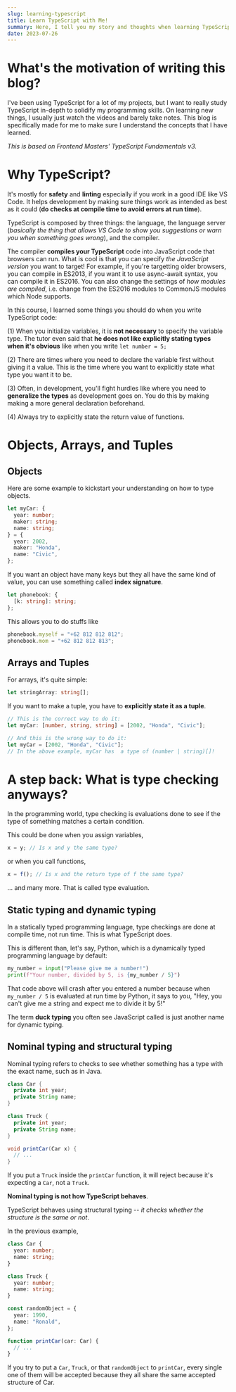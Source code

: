 ```yaml
---
slug: learning-typescript
title: Learn TypeScript with Me!
summary: Here, I tell you my story and thoughts when learning TypeScript along the way. If you see this, I'm still on my learning journey, so be sure to check it often for updates!.
date: 2023-07-26
---
```


# What's the motivation of writing this blog?

I've been using TypeScript for a lot of my projects, but I want to really study TypeScript in-depth to solidify my programming skills. On learning new things, I usually just watch the videos and barely take notes. This blog is specifically made for me to make sure I understand the concepts that I have learned.

_This is based on Frontend Masters' TypeScript Fundamentals v3._

# Why TypeScript?

It's mostly for **safety** and **linting** especially if you work in a good IDE like VS Code. It helps development by making sure things work as intended as best as it could (**do checks at compile time to avoid errors at run time**).

TypeScript is composed by three things: the language, the language server (_basically the thing that allows VS Code to show you suggestions or warn you when something goes wrong_), and the compiler.

The compiler **compiles your TypeScript** code into JavaScript code that browsers can run. What is cool is that you can specify _the JavaScript version_ you want to target! For example, if you're targetting older browsers, you can compile in ES2013, if you want it to use async-await syntax, you can compile it in ES2016. You can also change the settings of _how modules are compiled_, i.e. change from the ES2016 modules to CommonJS modules which Node supports.

In this course, I learned some things you should do when you write TypeScript code:

(1) When you initialize variables, it is **not necessary** to specify the variable type. The tutor even said that **he does not like explicitly stating types when it's obvious** like when you write `let number = 5;`

(2) There are times where you need to declare the variable first without giving it a value. This is the time where you want to explicitly state what type you want it to be.

(3) Often, in development, you'll fight hurdles like where you need to **generalize the types** as development goes on. You do this by making making a more general declaration beforehand.

(4) Always try to explicitly state the return value of functions.

# Objects, Arrays, and Tuples

## Objects

Here are some example to kickstart your understanding on how to type objects.

```ts
let myCar: {
  year: number;
  maker: string;
  name: string;
} = {
  year: 2002,
  maker: "Honda",
  name: "Civic",
};
```

If you want an object have many keys but they all have the same kind of value, you can use something called **index signature**.

```ts
let phonebook: {
  [k: string]: string;
};
```

This allows you to do stuffs like

```ts
phonebook.myself = "+62 812 812 812";
phonebook.mom = "+62 812 812 813";
```

## Arrays and Tuples

For arrays, it's quite simple:

```ts
let stringArray: string[];
```

If you want to make a tuple, you have to **explicitly state it as a tuple**.

```ts
// This is the correct way to do it:
let myCar: [number, string, string] = [2002, "Honda", "Civic"];

// And this is the wrong way to do it:
let myCar = [2002, "Honda", "Civic"];
// In the above example, myCar has  a type of (number | string)[]!
```

# A step back: What is type checking anyways?

In the programming world, type checking is evaluations done to see if the type of something matches a certain condition.

This could be done when you assign variables,

```ts
x = y; // Is x and y the same type?
```

or when you call functions,

```ts
x = f(); // Is x and the return type of f the same type?
```

... and many more. That is called type evaluation.

## Static typing and dynamic typing

In a statically typed programming language, type checkings are done at compile time, not run time. This is what TypeScript does.

This is different than, let's say, Python, which is a dynamically typed programming language by default:

```py
my_number = input("Please give me a number!")
print(f"Your number, divided by 5, is {my_number / 5}")
```

That code above will crash after you entered a number because when `my_number / 5` is evaluated at run time by Python, it says to you, "Hey, you can't give me a string and expect me to divide it by 5!"

The term **duck typing** you often see JavaScript called is just another name for dynamic typing.

## Nominal typing and structural typing

Nominal typing refers to checks to see whether something has a type with the exact name, such as in Java.

```java
class Car {
  private int year;
  private String name;
}

class Truck {
  private int year;
  private String name;
}

void printCar(Car x) {
  // ...
}
```

If you put a `Truck` inside the `printCar` function, it will reject because it's expecting a `Car`, not a `Truck`.

**Nominal typing is not how TypeScript behaves**.

TypeScript behaves using structural typing -- _it checks whether the structure is the same or not_.

In the previous example,

```ts
class Car {
  year: number;
  name: string;
}

class Truck {
  year: number;
  name: string;
}

const randomObject = {
  year: 1990,
  name: "Ronald",
};

function printCar(car: Car) {
  // ...
}
```

If you try to put a `Car`, `Truck`, or that `randomObject` to `printCar`, every single one of them will be accepted because they all share the same accepted structure of Car.
